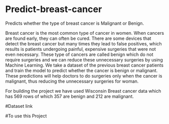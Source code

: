 # Predict-breast-cancer
Predicts whether the type of breast cancer is Malignant or Benign.


Breast cancer is the most common type of cancer in women. When cancers are found early, they can often be cured. There are some devices that detect the breast cancer but many times they lead to false positives, which results is patients undergoing painful, expensive surgeries that were not even necessary. These type of cancers are called benign which do not require surgeries and we can reduce these unnecessary surgeries by using Machine Learning. We take a dataset of the previous breast cancer patients and train the model to predict whether the cancer is benign or malignant. These predictions will help doctors to do surgeries only when the cancer is malignant, thus reducing the unnecessary surgeries for woman.

For building the project we have used Wisconsin Breast cancer data which has 569 rows of which 357 are benign and 212 are malignant.

#Dataset link


#To use this Project
